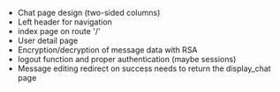 - Chat page design (two-sided columns)
- Left header for navigation
- index page on route '/'
- User detail page
- Encryption/decryption of message data with RSA
- logout function and proper authentication (maybe sessions)
- Message editing redirect on success needs to return the display_chat page
